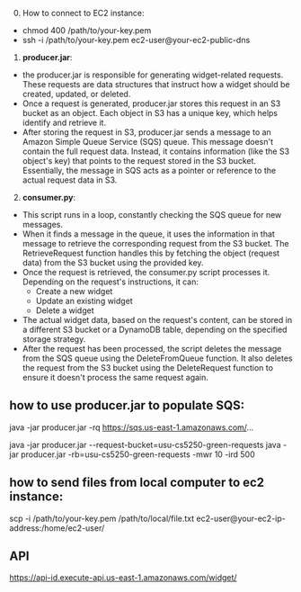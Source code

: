 0. How to connect to EC2 instance:
- chmod 400 /path/to/your-key.pem
- ssh -i /path/to/your-key.pem ec2-user@your-ec2-public-dns

1. <b>producer.jar</b>:
- the producer.jar is responsible for generating widget-related requests. These requests are data structures that instruct how a widget should be created, updated, or deleted.
- Once a request is generated, producer.jar stores this request in an S3 bucket as an object. Each object in S3 has a unique key, which helps identify and retrieve it.
- After storing the request in S3, producer.jar sends a message to an Amazon Simple Queue Service (SQS) queue. This message doesn't contain the full request data. Instead, it contains information (like the S3 object's key) that points to the request stored in the S3 bucket. Essentially, the message in SQS acts as a pointer or reference to the actual request data in S3.

2. <b>consumer.py</b>:
- This script runs in a loop, constantly checking the SQS queue for new messages. 
- When it finds a message in the queue, it uses the information in that message to retrieve the corresponding request from the S3 bucket. The RetrieveRequest function handles this by fetching the object (request data) from the S3 bucket using the provided key.
- Once the request is retrieved, the consumer.py script processes it. Depending on the request's instructions, it can:
    - Create a new widget
    - Update an existing widget
    - Delete a widget
- The actual widget data, based on the request's content, can be stored in a different S3 bucket or a DynamoDB table, depending on the specified storage strategy.
- After the request has been processed, the script deletes the message from the SQS queue using the DeleteFromQueue function. It also deletes the request from the S3 bucket using the DeleteRequest function to ensure it doesn't process the same request again.


## how to use producer.jar to populate SQS:
java -jar producer.jar -rq https://sqs.us-east-1.amazonaws.com/...

java -jar producer.jar --request-bucket=usu-cs5250-green-requests
java -jar producer.jar -rb=usu-cs5250-green-requests -mwr 10 -ird 500

## how to send files from local computer to ec2 instance:
scp -i /path/to/your-key.pem /path/to/local/file.txt ec2-user@your-ec2-ip-address:/home/ec2-user/


## API

https://api-id.execute-api.us-east-1.amazonaws.com/widget/

